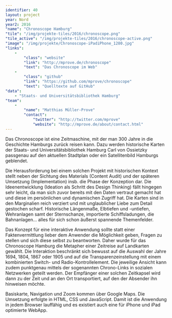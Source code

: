 ```yaml
---
identifier: 40
layout: project
year: Nord
year2: 2016
"name": "Chronoscope Hamburg"
"tile": "/img/projekte-tiles/2016/chronoscope.png"
"tile_active": "/img/projekte-tiles/2016/chronoscope-active.png"
"image": "/img/projekte/Chronoscope-iPadiPhone_1280.jpg"
"links":
    -
        "class": "website"
        "link": "http://mprove.de/chronoscope"
        "text": "Das Chronoscope im Web"
    -
        "class": "github"
        "link": "https://github.com/mprove/chronoscope"
        "text": "Quelltexte auf GitHub"
"data":
    - "Staats- und Universitätsbibliothek Hamburg"
"team":
    -
        "name": "Matthias Müller-Prove"
        "contact":
            "twitter": "http://twitter.com/mprove"
            "website": "http://mprove.de/about/contact.html"
---
```

Das Chronoscope ist eine Zeitmaschine, mit der man 300 Jahre in die Geschichte Hamburgs zurück reisen kann. Dazu werden historische Karten der Staats- und Universitätsbibliothek Hamburg Carl von Ossietzky passgenau auf den aktuellen Stadtplan oder ein Satellitenbild Hamburgs geblendet.

Die Herausforderung bei einem solchen Projekt mit historischen Kontext stellt neben der Sichtung des Materials (Content Audit) und der späteren Umsetzung (Implementation) insb. die Phase der Konzeption dar. Die Ideenentwicklung (Ideation als Schritt des Design Thinking) fällt hingegen sehr leicht, da man sich zuvor bereits mit den Daten vertraut gemacht hat und diese im persönlichen und dynamischen Zugriff hat. Die Karten sind in den Marginalien reich verziert und mit unglaublicher Liebe zum Detail gestochen scharf. Historische Längenmaße, Elbtiefen und -untiefen, Wehranlagen samt der Sternschanze, importierte Schiffsladungen, die Bahnanlagen… alles für sich schon äußerst spannende Themenfelder.

Das Konzept für eine interaktive Anwendung sollte statt einer Faktenvermittlung lieber dem Anwender die Möglichkeit geben, Fragen zu stellen und sich diese selbst zu beantworten. Daher wurde für das Chronoscope Hamburg die Metapher einer Zeitreise auf Landkarten gewählt. Die Interaktion beschränkt sich bewusst auf die Auswahl der Jahre 1694, 1804, 1867 oder 1905 und auf die Transparenzeinstellung mit einem kombinierten Switch- und Radio-Kontrollelement. Die jeweilige Ansicht kann zudem punktgenau mittels der sogenannten Chrono-Links in sozialen Netzwerken geteilt werden. Der Empfänger einer solchen Zeitkapsel wird dann zu der Zeit und an den Ort transportiert, auf den der Absender ihn hinweisen möchte.

Basiskarte, Navigation und Zoom kommen über Google Maps. Die Umsetzung erfolgte in HTML, CSS und JavaScript. Damit ist die Anwendung in jedem Browser lauffähig und es existiert auch eine für iPhone und iPad optimierte WebApp.
